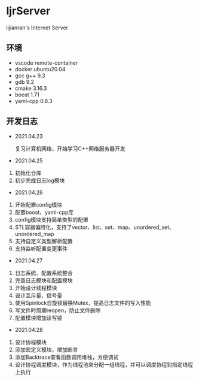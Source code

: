 # ljrServer

lijianran's Internet Server

## 环境

- vscode remote-container
- docker ubuntu20.04
- gcc g++ 9.3
- gdb 9.2
- cmake 3.16.3
- boost 1.71
- yaml-cpp 0.6.3

## 开发日志

- 2021.04.23

    复习计算机网络，开始学习C++网络服务器开发

- 2021.04.25

1. 初始化仓库
2. 初步完成日志log模块

- 2021.04.26

1. 开始配置config模块
2. 配置boost、yaml-cpp库
3. config模块支持简单类型的配置
4. STL容器偏特化，支持了vector、list、set、map、unordered_set、unordered_map
5. 支持自定义类型解析配置
6. 支持监听配置变更事件

- 2021.04.27

1. 日志系统、配置系统整合
2. 完善日志模块和配置模块
3. 开始设计线程模块
4. 设计互斥量、信号量
5. 使用Spinlock自旋锁替换Mutex，提高日志文件的写入性能
6. 写文件时周期reopen，防止文件删除
7. 配置模块增加读写锁

- 2021.04.28

1. 设计协程模块
2. 添加宏定义模块，增加断言
3. 添加Backtrace查看函数调用堆栈，方便调试
4. 设计协程调度模块，作为线程池来分配一组线程，并可以调度协程到指定线程上执行